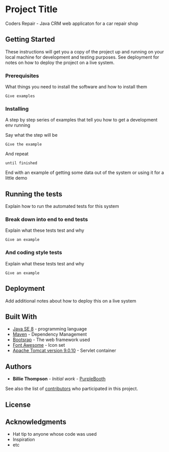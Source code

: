 # Project Title

Coders Repair - Java CRM  web applicaton for a car repair shop

## Getting Started

These instructions will get you a copy of the project up and running on your local machine for development and testing purposes. See deployment for notes on how to deploy the project on a live system.

### Prerequisites

What things you need to install the software and how to install them

```
Give examples
```

### Installing

A step by step series of examples that tell you how to get a development env running

Say what the step will be

```
Give the example
```

And repeat

```
until finished
```

End with an example of getting some data out of the system or using it for a little demo

## Running the tests

Explain how to run the automated tests for this system

### Break down into end to end tests

Explain what these tests test and why

```
Give an example
```

### And coding style tests

Explain what these tests test and why

```
Give an example
```

## Deployment

Add additional notes about how to deploy this on a live system

## Built With

* [Java SE 8](http://www.oracle.com/technetwork/java/javase/downloads/jdk8-downloads-2133151.html) - programming language
* [Maven](https://maven.apache.org/) - Dependency Management
* [Bootsrap](https://getbootstrap.com/) - The web framework used
* [Font Awesome](https://fontawesome.com/) - Icon set
* [Apache Tomcat version  9.0.10](http://tomcat.apache.org/) - Servlet container

## Authors

* **Billie Thompson** - *Initial work* - [PurpleBooth](https://github.com/PurpleBooth)

See also the list of [contributors](https://github.com/your/project/contributors) who participated in this project.

## License


## Acknowledgments

* Hat tip to anyone whose code was used
* Inspiration
* etc

